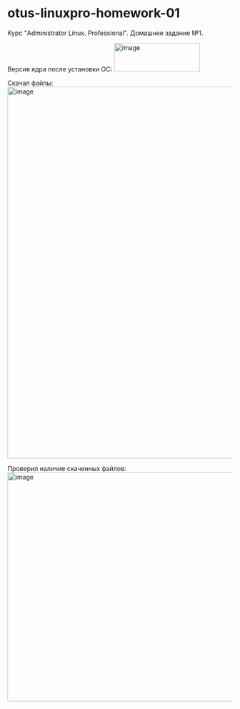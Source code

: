 # otus-linuxpro-homework-01
Курс "Administrator Linux. Professional". Домашнее задание №1.

Версия ядра после установки ОС:
<img width="192" height="64" alt="image" src="https://github.com/user-attachments/assets/988e5e79-8019-4b05-86a9-948811913f77" />

Скачал файлы:
<img width="1236" height="832" alt="image" src="https://github.com/user-attachments/assets/ff8eb4a6-3a7f-4d73-93e3-9bd64ef7afca" />

Проверил наличие скаченных файлов:
<img width="977" height="513" alt="image" src="https://github.com/user-attachments/assets/6425b095-1886-446a-b563-fafc8eb6c01e" />
